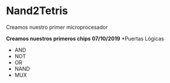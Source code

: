 # Nand2Tetris
Creamos nuestro primer microprocesador

**Creamos nuestros primeros chips 07/10/2019**
*Puertas Lógicas
 * AND
 * NOT
 * OR
 * NAND
 * MUX
 
